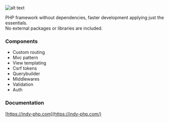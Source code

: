 ![alt text](http://indy-php.com/assets/img/indyphp.png)

PHP framework without dependencies, faster development applying just the essentials.<br>
No external packages or libraries are included. 


### Components

 - Custom routing
 - Mvc pattern
 - View templating
 - Csrf tokens
 - Querybuilder
 - Middlewares
 - Validation
 - Auth

### Documentation 

[https://indy-php.com](https://indy-php.com/)
